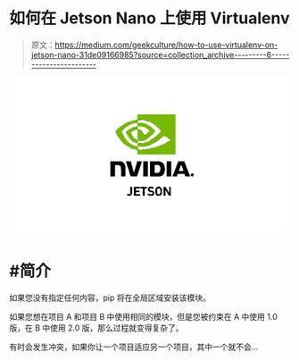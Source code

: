 # 如何在 Jetson Nano 上使用 Virtualenv

> 原文：<https://medium.com/geekculture/how-to-use-virtualenv-on-jetson-nano-31de09166985?source=collection_archive---------6----------------------->

![](img/91e12e920043207869ab64a71e57b2ef.png)

# #简介

如果您没有指定任何内容，pip 将在全局区域安装该模块。

如果您想在项目 A 和项目 B 中使用相同的模块，但是您被约束在 A 中使用 1.0 版，在 B 中使用 2.0 版，那么过程就变得复杂了。

有时会发生冲突，如果你让一个项目适应另一个项目，其中一个就不会…